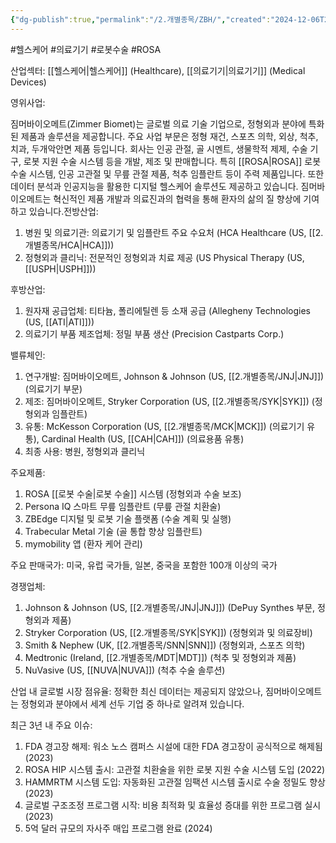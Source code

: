 ```yaml
---
{"dg-publish":true,"permalink":"/2.개별종목/ZBH/","created":"2024-12-06T22:13:18.049+09:00","updated":"2025-06-03T20:06:02.273+09:00"}
---
```


#헬스케어 #의료기기 #로봇수술 #ROSA

산업섹터: [[헬스케어\|헬스케어]] (Healthcare), [[의료기기\|의료기기]] (Medical Devices)

영위사업:  

짐머바이오메트(Zimmer Biomet)는 글로벌 의료 기술 기업으로, 정형외과 분야에 특화된 제품과 솔루션을 제공합니다. 주요 사업 부문은 정형 재건, 스포츠 의학, 외상, 척추, 치과, 두개악안면 제품 등입니다. 회사는 인공 관절, 골 시멘트, 생물학적 제제, 수술 기구, 로봇 지원 수술 시스템 등을 개발, 제조 및 판매합니다. 특히 [[ROSA\|ROSA]] 로봇 수술 시스템, 인공 고관절 및 무릎 관절 제품, 척추 임플란트 등이 주력 제품입니다. 또한 데이터 분석과 인공지능을 활용한 디지털 헬스케어 솔루션도 제공하고 있습니다. 짐머바이오메트는 혁신적인 제품 개발과 의료진과의 협력을 통해 환자의 삶의 질 향상에 기여하고 있습니다.전방산업:

1. 병원 및 의료기관: 의료기기 및 임플란트 주요 수요처 (HCA Healthcare (US, [[2.개별종목/HCA\|HCA]]))
2. 정형외과 클리닉: 전문적인 정형외과 치료 제공 (US Physical Therapy (US, [[USPH\|USPH]]))

후방산업:

1. 원자재 공급업체: 티타늄, 폴리에틸렌 등 소재 공급 (Allegheny Technologies (US, [[ATI\|ATI]]))
2. 의료기기 부품 제조업체: 정밀 부품 생산 (Precision Castparts Corp.)

밸류체인:

1. 연구개발: 짐머바이오메트, Johnson & Johnson (US, [[2.개별종목/JNJ\|JNJ]]) (의료기기 부문)
2. 제조: 짐머바이오메트, Stryker Corporation (US, [[2.개별종목/SYK\|SYK]]) (정형외과 임플란트)
3. 유통: McKesson Corporation (US, [[2.개별종목/MCK\|MCK]]) (의료기기 유통), Cardinal Health (US, [[CAH\|CAH]]) (의료용품 유통)
4. 최종 사용: 병원, 정형외과 클리닉

주요제품:

1. ROSA [[로봇 수술\|로봇 수술]] 시스템 (정형외과 수술 보조)
2. Persona IQ 스마트 무릎 임플란트 (무릎 관절 치환술)
3. ZBEdge 디지털 및 로봇 기술 플랫폼 (수술 계획 및 실행)
4. Trabecular Metal 기술 (골 통합 향상 임플란트)
5. mymobility 앱 (환자 케어 관리)

주요 판매국가: 미국, 유럽 국가들, 일본, 중국을 포함한 100개 이상의 국가

경쟁업체:

1. Johnson & Johnson (US, [[2.개별종목/JNJ\|JNJ]]) (DePuy Synthes 부문, 정형외과 제품)
2. Stryker Corporation (US, [[2.개별종목/SYK\|SYK]]) (정형외과 및 의료장비)
3. Smith & Nephew (UK, [[2.개별종목/SNN\|SNN]]) (정형외과, 스포츠 의학)
4. Medtronic (Ireland, [[2.개별종목/MDT\|MDT]]) (척추 및 정형외과 제품)
5. NuVasive (US, [[NUVA\|NUVA]]) (척추 수술 솔루션)

산업 내 글로벌 시장 점유율: 정확한 최신 데이터는 제공되지 않았으나, 짐머바이오메트는 정형외과 분야에서 세계 선두 기업 중 하나로 알려져 있습니다.

최근 3년 내 주요 이슈:

1. FDA 경고장 해제: 워소 노스 캠퍼스 시설에 대한 FDA 경고장이 공식적으로 해제됨 (2023)
2. ROSA HIP 시스템 출시: 고관절 치환술을 위한 로봇 지원 수술 시스템 도입 (2022)
3. HAMMRTM 시스템 도입: 자동화된 고관절 임팩션 시스템 출시로 수술 정밀도 향상 (2023)
4. 글로벌 구조조정 프로그램 시작: 비용 최적화 및 효율성 증대를 위한 프로그램 실시 (2023)
5. 5억 달러 규모의 자사주 매입 프로그램 완료 (2024)